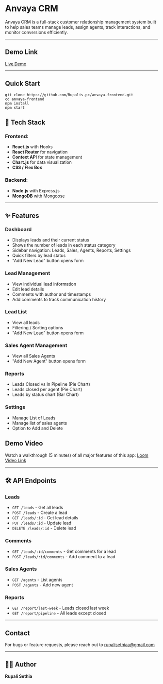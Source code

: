 # Anvaya CRM

Anvaya CRM is a full-stack customer relationship management system built to help sales teams manage leads, assign agents, track interactions, and monitor conversions efficiently.

---

## Demo Link

[Live Demo](https://anvaya-frontend-steel.vercel.app)

---

## Quick Start

```
git clone https://github.com/Rupalis-pc/anvaya-frontend.git
cd anvaya-frontend
npm install
npm start
```

## 🔧 Tech Stack

### Frontend:
- **React.js** with Hooks
- **React Router** for navigation
- **Context API** for state management
- **Chart.js** for data visualization
- **CSS / Flex Box**

### Backend:
- **Node.js** with Express.js
- **MongoDB** with Mongoose

---

## ✨ Features

### Dashboard
- Displays leads and their current status
- Shows the number of leads in each status category  
- Sidebar navigation: Leads, Sales, Agents, Reports, Settings
- Quick filters by lead status
- "Add New Lead" button opens form

### Lead Management
- View individual lead information
- Edit lead details
- Comments with author and timestamps
- Add comments to track communication history

### Lead List
- View all leads 
- Filtering / Sorting options
- "Add New Lead" button opens form

### Sales Agent Management
- View all Sales Agents 
- "Add New Agent" button opens form

### Reports
- Leads Closed vs In Pipeline (Pie Chart)
- Leads closed per agent (Pie Chart)
- Leads by status chart (Bar Chart)

### Settings
- Manage List of Leads
- Manage list of sales agents
- Option to Add and Delete 

## Demo Video
Watch a walkthrough (5 minutes) of all major features of this app:
[Loom Video Link](https://www.loom.com/share/0c8f73f652914a409d5b14d40260af94?sid=eeb51af2-94ff-4700-accd-ec38f1e7e623)

---

## 🛠️ API Endpoints

### Leads
- `GET /leads` - Get all leads
- `POST /leads` - Create a lead
- `GET /leads/:id` - Get lead details
- `PUT /leads/:id` - Update lead
- `DELETE /leads/:id` - Delete lead

### Comments
- `GET /leads/:id/comments` - Get comments for a lead
- `POST /leads/:id/comments` - Add comment to a lead

### Sales Agents
- `GET /agents` - List agents
- `POST /agents` - Add new agent

### Reports
- `GET /report/last-week` - Leads closed last week
- `GET /report/pipeline` - All leads except closed

---

## Contact
For bugs or feature requests, please reach out to rupalisethiaa@gmail.com

---

## 👩‍💻 Author
**Rupali Sethia**  
